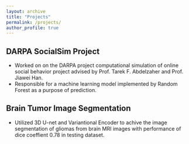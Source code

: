 ```yaml
---
layout: archive
title: "Projects"
permalink: /projects/
author_profile: true
---
```


DARPA SocialSim Project
---
* Worked on on the DARPA project computational simulation of online social behavior project advised by Prof. Tarek F. Abdelzaher and Prof. Jiawei Han.
* Responsible for a machine learning model implemented by Random Forest as a purpose of prediction.

Brain Tumor Image Segmentation
---
* Utilized 3D U-net and Variantional Encoder to achive the image segmentation of gliomas from brain MRI images with performance of dice coeffient 0.78 in testing dataset.

